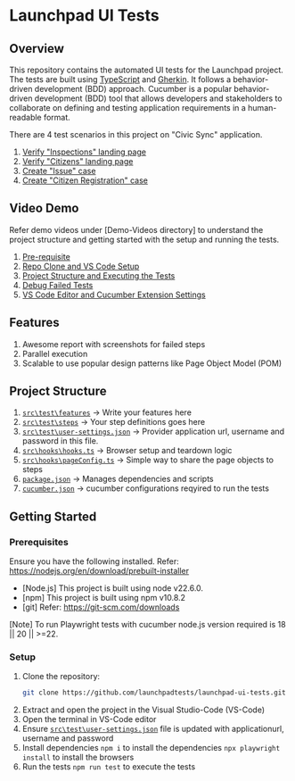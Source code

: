 # Launchpad UI Tests

## Overview
This repository contains the automated UI tests for the Launchpad project. The tests are built using [TypeScript](https://www.typescriptlang.org/) and [Gherkin](https://cucumber.io/docs/gherkin/). It follows a behavior-driven development (BDD) approach. Cucumber is a popular behavior-driven development (BDD) tool that allows developers and stakeholders to collaborate on defining and testing application requirements in a human-readable format.

There are 4 test scenarios in this project on "Civic Sync" application.
1. [Verify "Inspections" landing page](src/test/features/landingPages.feature)
2. [Verify "Citizens" landing page](src/test/features/landingPages.feature)
3. [Create "Issue" case](src/test/features/issue.feature)
4. [Create "Citizen Registration" case](src/test/features/citizenCase.feature)

## Video Demo
Refer demo videos under [Demo-Videos directory] to understand the project structure and getting started with the setup and running the tests.

1. [Pre-requisite](Demo-Videos/1.%20Pre-requisite.mp4) 
2. [Repo Clone and VS Code Setup](Demo-Videos/2.%20Repo%20Clone%20and%20VS%20Code%20Setup.mp4)
3. [Project Structure and Executing the Tests](Demo-Videos/3.%20Project%20Structure%20and%20Executing%20the%20Tests.mp4)
4. [Debug Failed Tests](Demo-Videos/4.%20Debug%20Failed%20Tests.mp4)
5. [VS Code Editor and Cucumber Extension Settings](Demo-Videos/5.%20VS%20Code%20Editor%20and%20Cucumber%20Extension%20Settings.mp4)

## Features

1. Awesome report with screenshots for failed steps
2. Parallel execution
3. Scalable to use popular design patterns like Page Object Model (POM) 

## Project Structure
1. [`src\test\features`](src/test/features/) -> Write your features here
2. [`src\test\steps`](src/test/steps/) -> Your step definitions goes here
3. [`src\test\user-settings.json`](src/test/user-settings.json) -> Provider application url, username and password in this file.
4. [`src\hooks\hooks.ts`](src/hooks/hooks.ts) -> Browser setup and teardown logic
5. [`src\hooks\pageConfig.ts`](src/hooks/pageConfig.ts) -> Simple way to share the page objects to steps
6. [`package.json`](package.json) -> Manages dependencies and scripts
7. [`cucumber.json`](cucumber.json) -> cucumber configurations reqyired to run the tests

## Getting Started

### Prerequisites
Ensure you have the following installed. Refer: https://nodejs.org/en/download/prebuilt-installer
- [Node.js] This project is built using node v22.6.0. 
- [npm] This project is built using npm v10.8.2 
- [git] Refer: https://git-scm.com/downloads

[Note] To run Playwright tests with cucumber node.js version required is 18 || 20 || >=22.

### Setup
1. Clone the repository:
   ```bash
   git clone https://github.com/launchpadtests/launchpad-ui-tests.git

2. Extract and open the project in the Visual Studio-Code (VS-Code)
3. Open the terminal in VS-Code editor
4. Ensure [`src\test\user-settings.json`](src/test/user-settings.json) file is updated with applicationurl, username and password
5. Install dependencies
    `npm i` to install the dependencies
    `npx playwright install` to install the browsers    
6. Run the tests 
    `npm run test` to execute the tests